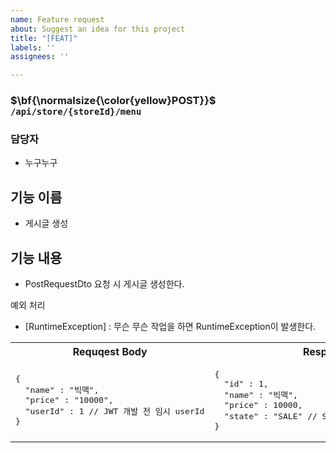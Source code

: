 ```yaml
---
name: Feature request
about: Suggest an idea for this project
title: "[FEAT]"
labels: ''
assignees: ''

---
```


### $\bf{\normalsize{\color{yellow}POST}}$ `/api/store/{storeId}/menu`

### 담당자
- 누구누구

## 기능 이름
- 게시글 생성

## 기능 내용
- PostRequestDto 요청 시 게시글 생성한다.

예외 처리
- [RuntimeException] : 무슨 무슨 작업을 하면 RuntimeException이 발생한다.


<table>
    <tr>
        <th>Requqest Body</th>
        <th>Response Body</th>
    </tr>
    <tr>
        <td><pre lang="json">{
  "name" : "빅맥",
  "price" : "10000",
  "userId" : 1 // JWT 개발 전 임시 userId
}</pre></td>
        <td><pre lang="json">{
  "id" : 1,
  "name" : "빅맥",
  "price" : 10000,
  "state" : "SALE" // SALE(판매중), SALE_STOP(판매중지)
}</pre></td>
    </tr>
</table>
